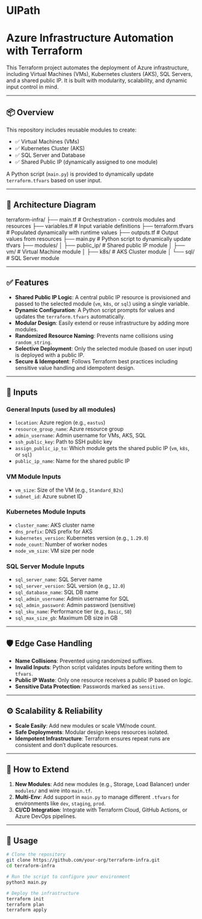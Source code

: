 # UIPath

# Azure Infrastructure Automation with Terraform

This Terraform project automates the deployment of Azure infrastructure, including Virtual Machines (VMs), Kubernetes clusters (AKS), SQL Servers, and a shared public IP. It is built with modularity, scalability, and dynamic input control in mind.

---

## 📦 Overview

This repository includes reusable modules to create:

- ✅ Virtual Machines (VMs)
- ✅ Kubernetes Cluster (AKS)
- ✅ SQL Server and Database
- ✅ Shared Public IP (dynamically assigned to one module)

A Python script (`main.py`) is provided to dynamically update `terraform.tfvars` based on user input.

---

## 📐 Architecture Diagram

terraform-infra/ ├── main.tf # Orchestration - controls modules and resources ├── variables.tf # Input variable definitions ├── terraform.tfvars # Populated dynamically with runtime values ├── outputs.tf # Output values from resources ├── main.py # Python script to dynamically update tfvars ├── modules/ │ ├── public_ip/ # Shared public IP module │ ├── vm/ # Virtual Machine module │ ├── k8s/ # AKS Cluster module │ └── sql/ # SQL Server module



---

## ✅ Features

- **Shared Public IP Logic**: A central public IP resource is provisioned and passed to the selected module (`vm`, `k8s`, or `sql`) using a single variable.
- **Dynamic Configuration**: A Python script prompts for values and updates the `terraform.tfvars` automatically.
- **Modular Design**: Easily extend or reuse infrastructure by adding more modules.
- **Randomized Resource Naming**: Prevents name collisions using `random_string`.
- **Selective Deployment**: Only the selected module (based on user input) is deployed with a public IP.
- **Secure & Idempotent**: Follows Terraform best practices including sensitive value handling and idempotent design.

---

## 🧾 Inputs

### General Inputs (used by all modules)
- `location`: Azure region (e.g., `eastus`)
- `resource_group_name`: Azure resource group
- `admin_username`: Admin username for VMs, AKS, SQL
- `ssh_public_key`: Path to SSH public key
- `assign_public_ip_to`: Which module gets the shared public IP (`vm`, `k8s`, or `sql`)
- `public_ip_name`: Name for the shared public IP

### VM Module Inputs
- `vm_size`: Size of the VM (e.g., `Standard_B2s`)
- `subnet_id`: Azure subnet ID

### Kubernetes Module Inputs
- `cluster_name`: AKS cluster name
- `dns_prefix`: DNS prefix for AKS
- `kubernetes_version`: Kubernetes version (e.g., `1.29.0`)
- `node_count`: Number of worker nodes
- `node_vm_size`: VM size per node

### SQL Server Module Inputs
- `sql_server_name`: SQL Server name
- `sql_server_version`: SQL version (e.g., `12.0`)
- `sql_database_name`: SQL DB name
- `sql_admin_username`: Admin username for SQL
- `sql_admin_password`: Admin password (sensitive)
- `sql_sku_name`: Performance tier (e.g., `Basic`, `S0`)
- `sql_max_size_gb`: Maximum DB size in GB

---

## 🛡️ Edge Case Handling

- **Name Collisions**: Prevented using randomized suffixes.
- **Invalid Inputs**: Python script validates inputs before writing them to `tfvars`.
- **Public IP Waste**: Only one resource receives a public IP based on logic.
- **Sensitive Data Protection**: Passwords marked as `sensitive`.

---

## ⚙️ Scalability & Reliability

- **Scale Easily**: Add new modules or scale VM/node count.
- **Safe Deployments**: Modular design keeps resources isolated.
- **Idempotent Infrastructure**: Terraform ensures repeat runs are consistent and don’t duplicate resources.

---

## 🔄 How to Extend

1. **New Modules**: Add new modules (e.g., Storage, Load Balancer) under `modules/` and wire into `main.tf`.
2. **Multi-Env**: Add support in `main.py` to manage different `.tfvars` for environments like `dev`, `staging`, `prod`.
3. **CI/CD Integration**: Integrate with Terraform Cloud, GitHub Actions, or Azure DevOps pipelines.

---

## 🚀 Usage

```bash
# Clone the repository
git clone https://github.com/your-org/terraform-infra.git
cd terraform-infra

# Run the script to configure your environment
python3 main.py

# Deploy the infrastructure
terraform init
terraform plan
terraform apply
